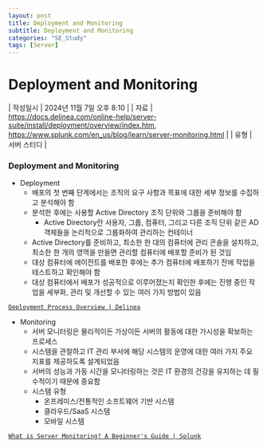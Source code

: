 ```yaml
---
layout: post
title: Deployment and Monitoring
subtitle: Deployment and Monitoring
categories: "SE_Study"
tags: [Server]
---
```


# Deployment and Monitoring

| 작성일시 | 2024년 11월 7일 오후 8:10 |
| 자료 | https://docs.delinea.com/online-help/server-suite/install/deployment/overview/index.htm, https://www.splunk.com/en_us/blog/learn/server-monitoring.html |
| 유형 | 서버 스터디 |

### Deployment and Monitoring

- Deployment
    - 배포의 첫 번째 단계에서는 조직의 요구 사항과 목표에 대한 세부 정보를 수집하고 분석해야 함
    - 분석한 후에는 사용할  Active Directory 조직 단위와 그룹을 준비해야 함
        - Active Directory란 사용자, 그룹, 컴퓨터, 그리고 다른 조직 단위 같은 AD 객체들을 논리적으로 그룹화하여 관리하는 컨테이너
    - Active Directory를 준비하고, 최소한 한 대의 컴퓨터에 관리 콘솔을 설치하고, 최소한 한 개의 영역을 만들면 관리할 컴퓨터에 배포할 준비가 된 것임
    - 대상 컴퓨터에 에이전트를 배포한 후에는 추가 컴퓨터에 배포하기 전에 작업을 테스트하고 확인해야 함
    - 대상 컴퓨터에서 배포가 성공적으로 이루어졌는지 확인한 후에는 진행 중인 작업을 세부화, 관리 및 개선할 수 있는 여러 가지 방법이 있음

[`Deployment Process Overview | Delinea`](https://docs.delinea.com/online-help/server-suite/install/deployment/overview/index.htm)

- Monitoring
    - 서버 모니터링은 물리적이든 가상이든 서버의 활동에 대한 가시성을 확보하는 프로세스
    - 시스템을 관찰하고 IT 관리 부서에 해당 시스템의 운영에 대한 여러 가지 주요 지표를 제공하도록 설계되었음
    - 서버의 성능과 가동 시간을 모니터링하는 것은 IT 환경의 건강을 유지하는 데 필수적이기 때문에 중요함
    - 시스템 유형
        - 온프레미스/전통적인 소프트웨어 기반 시스템
        - 클라우드/SaaS 시스템
        - 모바일 시스템

[`What is Server Monitoring? A Beginner's Guide | Splunk`](https://www.splunk.com/en_us/blog/learn/server-monitoring.html)